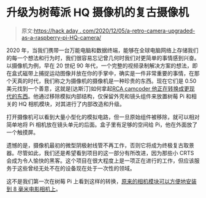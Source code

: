 # 升级为树莓派 HQ 摄像机的复古摄像机

> 原文:[https://hack aday . com/2020/12/05/a-retro-camera-upgraded-as-a-raspberry-pi-HQ-camera/](https://hackaday.com/2020/12/05/a-retro-camcorder-upgraded-as-a-raspberry-pi-hq-camera/)

2020 年，当我们携带一台万能电脑和数据终端，能够在全球电脑网络上存储我们的每一个想法和行为时，我们很容易忘记曾几何时我们对更简单的事情感到兴奋。以摄像机为例，早在 20 世纪 90 年代，一个完整的视频录制解决方案的想法，即在盒式磁带上捕捉运动图像并放在你的手掌中，确实是一件非常重要的事情，在那个天真的时代，我们称之为摄像机的摄像机是一种珍贵的东西。现在它们是 0.50 美元找到一个善意，这就是[达斯汀]如何拿起[RCA camcoder 他正在转换成更现代的东西](https://hackaday.io/project/176078-90s-raspberry-camcorder)。他通过移除模拟内部结构，仅保留外壳和镜头组件来放置树莓 Pi 和相关的 HQ 相机模块，对其进行了内部改造和升级。

打开摄像机可以看到大量小型化的模拟电路，但一旦原始组件被移除，就可以相对简单地将 Pi 相机放在镜头单元的后面。盒子里有足够的空间给 Pi，他在外面放了一个触摸屏。

遗憾的是，摄像机最初的微型阴极射线管不再工作，否则它将成为终极复古取景器。尽管如此，我们还是希望看到项目的这一部分有所改进，因为那些小 CRTS 会成为令人愉快的黑客。这个项目在很大程度上是一项正在进行的工作，但应该服务于这些曾经无处不在的设备现在处于一次性的领域。

这不是我们第一次在树莓 Pi 上看到这样的转换，[原来的相机模块可以方便地安装到 8 毫米电影相机上](https://hackaday.com/2016/03/16/vintage-8mm-camera-now-powered-by-raspberry-pi/)。